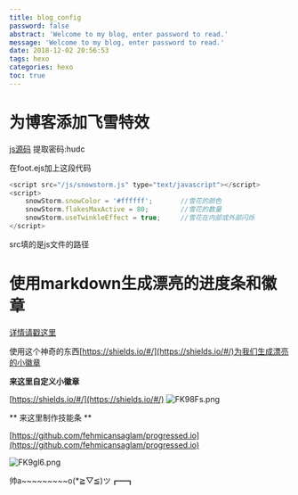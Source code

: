```yaml
---
title: blog_config
password: false
abstract: 'Welcome to my blog, enter password to read.'
message: 'Welcome to my blog, enter password to read.'
date: 2018-12-02 20:56:53
tags: hexo
categories: hexo
toc: true
---
```


# 为博客添加飞雪特效

[js源码](https://www.lanzous.com/i2iftxc)
提取密码:hudc

在foot.ejs加上这段代码

```javascript
<script src="/js/snowstorm.js" type="text/javascript"></script>
<script>
	snowStorm.snowColor = '#ffffff';       //雪花的颜色
	snowStorm.flakesMaxActive = 80;        //雪花的数量
	snowStorm.useTwinkleEffect = true;     //雪花在内部或外部闪烁
</script>
```
src填的是js文件的路径

<!-- more -->

# 使用markdown生成漂亮的进度条和徽章

[详情请戳这里](https://shikieiki.github.io/2017/03/01/%E4%B8%BA%E4%BD%A0%E7%9A%84Github%E7%94%9F%E6%88%90%E6%BC%82%E4%BA%AE%E7%9A%84%E5%BE%BD%E7%AB%A0%E5%92%8C%E8%BF%9B%E5%BA%A6%E6%9D%A1/#menu)

使用这个神奇的东西[https://shields.io/#/](https://shields.io/#/)为我们生成漂亮的小徽章

**来这里自定义小徽章**

[https://shields.io/#/](https://shields.io/#/)
![FK98Fs.png](https://s1.ax1x.com/2018/12/02/FK98Fs.png)

** 来这里制作技能条 **

[https://github.com/fehmicansaglam/progressed.io](https://github.com/fehmicansaglam/progressed.io)

![FK9gl6.png](https://s1.ax1x.com/2018/12/02/FK9gl6.png)

帅a~~~~~~~~~o(*≧▽≦)ツ┏━┓

 
